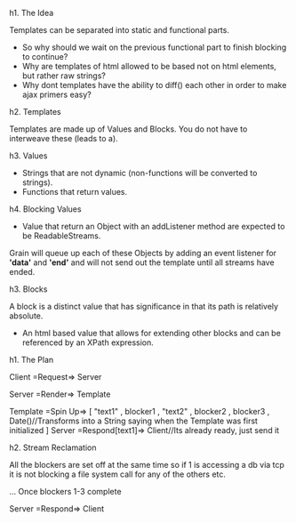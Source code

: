 h1. The Idea

Templates can be separated into static and functional parts.
* So why should we wait on the previous functional part to finish blocking to continue?
* Why are templates of html allowed to be based not on html elements, but rather raw strings?
* Why dont templates have the ability to diff() each other in order to make ajax primers easy?

h2. Templates

Templates are made up of Values and Blocks. You do not have to interweave these (leads to a).

h3. Values

* Strings that are not dynamic (non-functions will be converted to strings).
* Functions that return values.

h4. Blocking Values

* Value that return an Object with an addListener method are expected to be ReadableStreams.

Grain will queue up each of these Objects by adding an event listener for __'data'__ and __'end'__ and will not send out the template until all streams have ended.

h3. Blocks

A block is a distinct value that has significance in that its path is relatively absolute.

* An html based value that allows for extending other blocks and can be referenced by an XPath expression.

h1. The Plan

Client =Request=> Server

Server =Render=> Template

Template =Spin Up=> [
	"text1"
	, blocker1
	, "text2"
	, blocker2
	, blocker3
	, Date()//Transforms into a String saying when the Template was first initialized
]
Server =Respond[text1]=> Client//Its already ready, just send it

h2. Stream Reclamation

All the blockers are set off at the same time so if 1 is accessing a db via tcp it is not blocking a file system call for any of the others etc.

... Once blockers 1-3 complete

Server =Respond=> Client